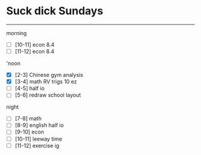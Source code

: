 # Suck dick Sundays
---
morning
- [ ] [10-11] econ 8.4
- [ ] [11-12] econ 8.4

'noon
- [x] [2-3] Chinese gym analysis
- [x] [3-4] math RV trigs 10 ez
- [ ] [4-5] half io
- [ ] [5-6] redraw school layout

night
- [ ] [7-8] math
- [ ] [8-9] english half io
- [ ] [9-10] econ
- [ ] [10-11] leeway time
- [ ] [11-12] exercise ig